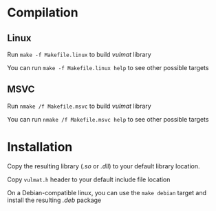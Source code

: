 # Compilation

## Linux

Run `make -f Makefile.linux` to build *vulmat* library

You can run `make -f Makefile.linux help` to see other possible targets 

## MSVC

Run `nmake /f Makefile.msvc` to build *vulmat* library

You can run `nmake /f Makefile.msvc help` to see other possible targets

# Installation

Copy the resulting library (*.so* or *.dll*) to your default library location.

Copy `vulmat.h` header to your default include file location

On a Debian-compatible linux, you can use the `make debian` target and install the resulting *.deb* package
